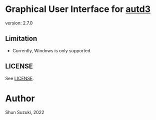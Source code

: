 # Graphical User Interface for [autd3](https://github.com/shinolab/autd3)

version: 2.7.0

## Limitation

* Currently, Windows is only supported.

## LICENSE

See [LICENSE](./LICENSE).

# Author

Shun Suzuki, 2022
